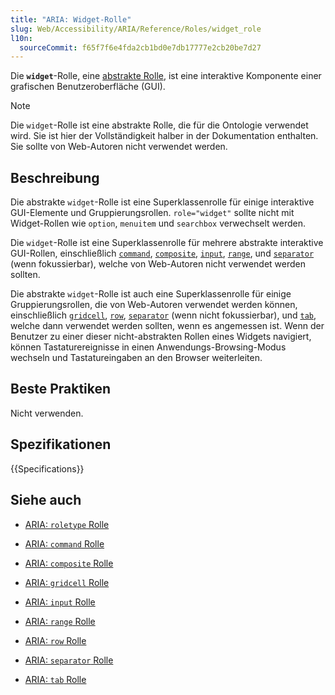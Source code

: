 ```yaml
---
title: "ARIA: Widget-Rolle"
slug: Web/Accessibility/ARIA/Reference/Roles/widget_role
l10n:
  sourceCommit: f65f7f6e4fda2cb1bd0e7db17777e2cb20be7d27
---
```


Die **`widget`**-Rolle, eine [abstrakte Rolle](/de/docs/Web/Accessibility/ARIA/Reference/Roles#6._abstract_roles), ist eine interaktive Komponente einer grafischen Benutzeroberfläche (GUI).

> [!NOTE]
> Die `widget`-Rolle ist eine abstrakte Rolle, die für die Ontologie verwendet wird. Sie ist hier der Vollständigkeit halber in der Dokumentation enthalten. Sie sollte von Web-Autoren nicht verwendet werden.

## Beschreibung

Die abstrakte `widget`-Rolle ist eine Superklassenrolle für einige interaktive GUI-Elemente und Gruppierungsrollen. `role="widget"` sollte nicht mit Widget-Rollen wie `option`, `menuitem` und `searchbox` verwechselt werden.

Die `widget`-Rolle ist eine Superklassenrolle für mehrere abstrakte interaktive GUI-Rollen, einschließlich [`command`](/de/docs/Web/Accessibility/ARIA/Reference/Roles/command_role), [`composite`](/de/docs/Web/Accessibility/ARIA/Reference/Roles/composite_role), [`input`](/de/docs/Web/Accessibility/ARIA/Reference/Roles/input_role), [`range`](/de/docs/Web/Accessibility/ARIA/Reference/Roles/range_role), und [`separator`](/de/docs/Web/Accessibility/ARIA/Reference/Roles/separator_role) (wenn fokussierbar), welche von Web-Autoren nicht verwendet werden sollten.

Die abstrakte `widget`-Rolle ist auch eine Superklassenrolle für einige Gruppierungsrollen, die von Web-Autoren verwendet werden können, einschließlich [`gridcell`](/de/docs/Web/Accessibility/ARIA/Reference/Roles/gridcell_role), [`row`](/de/docs/Web/Accessibility/ARIA/Reference/Roles/row_role), [`separator`](/de/docs/Web/Accessibility/ARIA/Reference/Roles/separator_role) (wenn nicht fokussierbar), und [`tab`](/de/docs/Web/Accessibility/ARIA/Reference/Roles/tab_role), welche dann verwendet werden sollten, wenn es angemessen ist. Wenn der Benutzer zu einer dieser nicht-abstrakten Rollen eines Widgets navigiert, können Tastaturereignisse in einen Anwendungs-Browsing-Modus wechseln und Tastatureingaben an den Browser weiterleiten.

## Beste Praktiken

Nicht verwenden.

## Spezifikationen

{{Specifications}}

## Siehe auch

- [ARIA: `roletype` Rolle](/de/docs/Web/Accessibility/ARIA/Reference/Roles/roletype_role)

- [ARIA: `command` Rolle](/de/docs/Web/Accessibility/ARIA/Reference/Roles/command_role)
- [ARIA: `composite` Rolle](/de/docs/Web/Accessibility/ARIA/Reference/Roles/composite_role)
- [ARIA: `gridcell` Rolle](/de/docs/Web/Accessibility/ARIA/Reference/Roles/gridcell_role)
- [ARIA: `input` Rolle](/de/docs/Web/Accessibility/ARIA/Reference/Roles/input_role)
- [ARIA: `range` Rolle](/de/docs/Web/Accessibility/ARIA/Reference/Roles/range_role)
- [ARIA: `row` Rolle](/de/docs/Web/Accessibility/ARIA/Reference/Roles/row_role)
- [ARIA: `separator` Rolle](/de/docs/Web/Accessibility/ARIA/Reference/Roles/separator_role)
- [ARIA: `tab` Rolle](/de/docs/Web/Accessibility/ARIA/Reference/Roles/tab_role)
